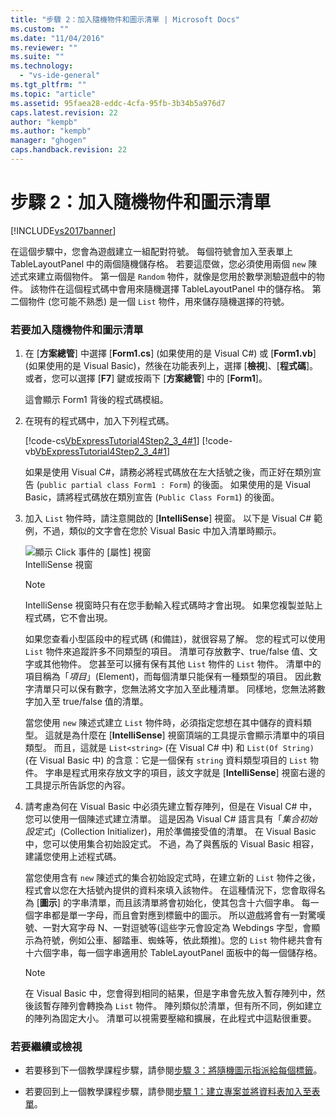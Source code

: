 ```yaml
---
title: "步驟 2：加入隨機物件和圖示清單 | Microsoft Docs"
ms.custom: ""
ms.date: "11/04/2016"
ms.reviewer: ""
ms.suite: ""
ms.technology: 
  - "vs-ide-general"
ms.tgt_pltfrm: ""
ms.topic: "article"
ms.assetid: 95faea28-eddc-4cfa-95fb-3b34b5a976d7
caps.latest.revision: 22
author: "kempb"
ms.author: "kempb"
manager: "ghogen"
caps.handback.revision: 22
---
```

# 步驟 2：加入隨機物件和圖示清單
[!INCLUDE[vs2017banner](../code-quality/includes/vs2017banner.md)]

在這個步驟中，您會為遊戲建立一組配對符號。  每個符號會加入至表單上 TableLayoutPanel 中的兩個隨機儲存格。  若要這麼做，您必須使用兩個 `new` 陳述式來建立兩個物件。  第一個是 `Random` 物件，就像是您用於數學測驗遊戲中的物件。  該物件在這個程式碼中會用來隨機選擇 TableLayoutPanel 中的儲存格。  第二個物件 \(您可能不熟悉\) 是一個 `List` 物件，用來儲存隨機選擇的符號。  
  
### 若要加入隨機物件和圖示清單  
  
1.  在 \[**方案總管**\] 中選擇 \[**Form1.cs**\] \(如果使用的是 Visual C\#\) 或 \[**Form1.vb**\] \(如果使用的是 Visual Basic\)，然後在功能表列上，選擇 \[**檢視**\]、\[**程式碼**\]。  或者，您可以選擇 \[**F7**\] 鍵或按兩下 \[**方案總管**\] 中的 \[**Form1**\]。  
  
     這會顯示 Form1 背後的程式碼模組。  
  
2.  在現有的程式碼中，加入下列程式碼。  
  
     [!code-cs[VbExpressTutorial4Step2_3_4#1](../ide/codesnippet/CSharp/step-2-add-a-random-object-and-a-list-of-icons_1.cs)]
     [!code-vb[VbExpressTutorial4Step2_3_4#1](../ide/codesnippet/VisualBasic/step-2-add-a-random-object-and-a-list-of-icons_1.vb)]  
  
     如果是使用 Visual C\#，請務必將程式碼放在左大括號之後，而正好在類別宣告 \(`public partial class Form1 : Form`\) 的後面。  如果使用的是 Visual Basic，請將程式碼放在類別宣告 \(`Public Class Form1`\) 的後面。  
  
3.  加入 `List` 物件時，請注意開啟的 \[**IntelliSense**\] 視窗。  以下是 Visual C\# 範例，不過，類似的文字會在您於 Visual Basic 中加入清單時顯示。  
  
     ![顯示 Click 事件的 &#91;屬性&#93; 視窗](~/docs/ide/media/express_listintellisense.png "Express\_ListIntellisense")  
IntelliSense 視窗  
  
    > [!NOTE]
    >  IntelliSense 視窗時只有在您手動輸入程式碼時才會出現。  如果您複製並貼上程式碼，它不會出現。  
  
     如果您查看小型區段中的程式碼 \(和備註\)，就很容易了解。  您的程式可以使用 `List` 物件來追蹤許多不同類型的項目。  清單可存放數字、true\/false 值、文字或其他物件。  您甚至可以擁有保有其他 `List` 物件的 `List` 物件。  清單中的項目稱為「*項目*」\(Element\)，而每個清單只能保有一種類型的項目。  因此數字清單只可以保有數字，您無法將文字加入至此種清單。  同樣地，您無法將數字加入至 true\/false 值的清單。  
  
     當您使用 `new` 陳述式建立 `List` 物件時，必須指定您想在其中儲存的資料類型。  這就是為什麼在 \[**IntelliSense**\] 視窗頂端的工具提示會顯示清單中的項目類型。  而且，這就是 `List<string>` \(在 Visual C\# 中\) 和 `List(Of String)` \(在 Visual Basic 中\) 的含意：它是一個保有 `string` 資料類型項目的 `List` 物件。  字串是程式用來存放文字的項目，該文字就是 \[**IntelliSense**\] 視窗右邊的工具提示所告訴您的內容。  
  
4.  請考慮為何在 Visual Basic 中必須先建立暫存陣列，但是在 Visual C\# 中，您可以使用一個陳述式建立清單。  這是因為 Visual C\# 語言具有「*集合初始設定式*」\(Collection Initializer\)，用於準備接受值的清單。  在 Visual Basic 中，您可以使用集合初始設定式。  不過，為了與舊版的 Visual Basic 相容，建議您使用上述程式碼。  
  
     當您使用含有 `new` 陳述式的集合初始設定式時，在建立新的 `List` 物件之後，程式會以您在大括號內提供的資料來填入該物件。  在這種情況下，您會取得名為 \[**圖示**\] 的字串清單，而且該清單將會初始化，使其包含十六個字串。  每一個字串都是單一字母，而且會對應到標籤中的圖示。  所以遊戲將會有一對驚嘆號、一對大寫字母 N、一對逗號等\(這些字元會設定為 Webdings 字型，會顯示為符號，例如公車、腳踏車、蜘蛛等，依此類推\)。您的 `List` 物件總共會有十六個字串，每一個字串適用於 TableLayoutPanel 面板中的每一個儲存格。  
  
    > [!NOTE]
    >  在 Visual Basic 中，您會得到相同的結果，但是字串會先放入暫存陣列中，然後該暫存陣列會轉換為 `List` 物件。  陣列類似於清單，但有所不同，例如建立的陣列為固定大小。  清單可以視需要壓縮和擴展，在此程式中這點很重要。  
  
### 若要繼續或檢視  
  
-   若要移到下一個教學課程步驟，請參閱[步驟 3：將隨機圖示指派給每個標籤](../Topic/Step%203:%20Assign%20a%20Random%20Icon%20to%20Each%20Label.md)。  
  
-   若要回到上一個教學課程步驟，請參閱[步驟 1：建立專案並將資料表加入至表單](../ide/step-1-create-a-project-and-add-a-table-to-your-form.md)。